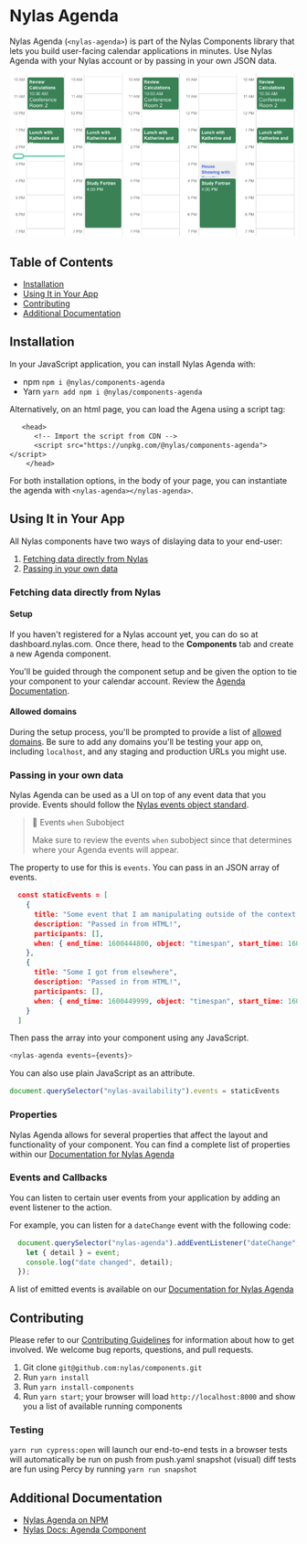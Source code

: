 # Nylas Agenda

Nylas Agenda (`<nylas-agenda>`) is part of the Nylas Components library that lets you build user-facing calendar applications in minutes. Use Nylas Agenda with your Nylas account or by passing in your own JSON data.

![Nylas Agenda example week view](sample.png)

## Table of Contents

- [Installation](#installation)
- [Using It in Your App](#using-it-in-your-app)
- [Contributing](#contributing)
- [Additional Documentation](#additional-documentation)

## Installation

In your JavaScript application, you can install Nylas Agenda with:

- npm `npm i @nylas/components-agenda`
- Yarn `yarn add npm i @nylas/components-agenda`

Alternatively, on an html page, you can load the Agena using a script tag:

```
   <head>
      <!-- Import the script from CDN -->
      <script src="https://unpkg.com/@nylas/components-agenda"></script>
    </head>
```

For both installation options, in the body of your page, you can instantiate the agenda with `<nylas-agenda></nylas-agenda>`.

## Using It in Your App

All Nylas components have two ways of dislaying data to your end-user:

1. [Fetching data directly from Nylas](#fetching-data-directly-from-nylas)
2. [Passing in your own data](#passing-in-your-own-data)

### Fetching data directly from Nylas

#### Setup

If you haven't registered for a Nylas account yet, you can do so at dashboard.nylas.com. Once there, head to the **Components** tab and create a new Agenda component.

You'll be guided through the component setup and be given the option to tie your component to your calendar account. Review the [Agenda Documentation](https://developer.nylas.com/docs/user-experience/components/agenda-component/).

#### Allowed domains

During the setup process, you'll be prompted to provide a list of [allowed domains](https://developer.nylas.com/docs/user-experience/components/agenda-component/#allowed-domains). Be sure to add any domains you'll be testing your app on, including `localhost`, and any staging and production URLs you might use.

### Passing in your own data

Nylas Agenda can be used as a UI on top of any event data that you provide. Events should follow the [Nylas events object standard](https://developer.nylas.com/docs/api/#tag--Events--events-object). 

> :bell: Events `when` Subobject
> 
> Make sure to review the events `when` subobject since that determines where your Agenda events will appear. 


The property to use for this is `events`. You can pass in an JSON array of events.

```json
  const staticEvents = [
    {
      title: "Some event that I am manipulating outside of the context of Nylas",
      description: "Passed in from HTML!",
      participants: [],
      when: { end_time: 1600444800, object: "timespan", start_time: 1600438500 }
    },
    {
      title: "Some I got from elsewhere",
      description: "Passed in from HTML!",
      participants: [],
      when: { end_time: 1600449999, object: "timespan", start_time: 1600448500 }
    }
  ]
```
Then pass the array into your component using any JavaScript.

```js
<nylas-agenda events={events}>
```

You can also use plain JavaScript as an attribute.

```js
document.querySelector("nylas-availability").events = staticEvents
```

### Properties

Nylas Agenda allows for several properties that affect the layout and functionality of your component. You can find a complete list of properties within our [Documentation for Nylas Agenda](https://developer.nylas.com/docs/user-experience/components/agenda-component/#application-component-display-options)

### Events and Callbacks

You can listen to certain user events from your application by adding an event listener to the action.

For example, you can listen for a `dateChange` event with the following code:

```js
  document.querySelector("nylas-agenda").addEventListener("dateChange", (newDate) => {
    let { detail } = event;
    console.log("date changed", detail);
  });
```

A list of emitted events is available on our [Documentation for Nylas Agenda](https://developer.nylas.com/docs/user-experience/components/agenda-component/#custom-callbacks)

## Contributing

Please refer to our [Contributing Guidelines](CONTRIBUTE.md) for information about how to get involved. We welcome bug reports, questions, and pull requests.

1. Git clone `git@github.com:nylas/components.git`
2. Run `yarn install`
3. Run `yarn install-components`
4. Run `yarn start`; your browser will load `http://localhost:8000` and show you a list of available running components

### Testing

`yarn run cypress:open` will launch our end-to-end tests in a browser
tests will automatically be run on push from push.yaml
snapshot (visual) diff tests are fun using Percy by running `yarn run snapshot`

## Additional Documentation

- [Nylas Agenda on NPM](https://www.npmjs.com/package/@nylas/components-agenda)
- [Nylas Docs: Agenda Component](https://developer.nylas.com/docs/user-experience/components/agenda-component/)
